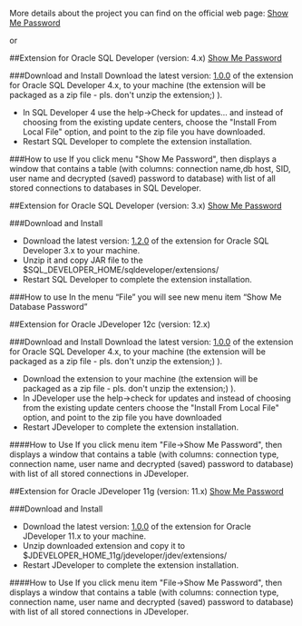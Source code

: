 More details about the project you can find on the official web page: [Show Me Password](http://tomecode.github.io/show-me-password-sqldev-jdev)

or 

##Extension for Oracle SQL Developer (version: 4.x)
[Show Me Password](http://show-me-password-sql-developer.googlecode.com/svn/wiki/showMePasswordSqlDeveloper4_win.png)

###Download and Install
Download the latest version: [1.0.0](https://github.com/tomecode/Show-Me-Password/releases/download/v1.0.0/ShowMePasswordSQLDeveloper4_v1.0.0.zip) of the extension for Oracle SQL Developer 4.x, to your machine (the extension will be packaged as a zip file - pls. don't unzip the extension;) ).
- In SQL Developer 4 use the help->Check for updates... and instead of choosing from the existing update centers, choose the "Install From Local File" option, and point to the zip file you have downloaded.
- Restart SQL Developer to complete the extension installation.

###How to use
If you click menu "Show Me Password", then displays a window that contains a table (with columns: connection name,db host, SID, user name and decrypted (saved) password to database) with list of all stored connections to databases in SQL Developer. 



##Extension for Oracle SQL Developer (version: 3.x)
[Show Me Password](http://show-me-password-sql-developer.googlecode.com/svn/wiki/showMePasswordSqlDeveloperWindows.png)

###Download and Install
- Download the latest version: [1.2.0](http://show-me-password-sql-developer.googlecode.com/files/showMePassword_bin_1_2.zip) of the extension for Oracle SQL Developer 3.x to your machine.
- Unzip it and copy JAR file to the $SQL_DEVELOPER_HOME/sqldeveloper/extensions/
- Restart SQL Developer to complete the extension installation.

###How to use
In the menu “File” you will see new menu item “Show Me Database Password”


##Extension for Oracle JDeveloper 12c (version: 12.x)

###Download and Install
Download the latest version: [1.0.0](http://show-me-password-sql-developer.googlecode.com/files/ShowMePasswordJDeveloper12.zip) of the extension for Oracle SQL Developer 4.x, to your machine (the extension will be packaged as a zip file - pls. don't unzip the extension;) ).
- Download the extension to your machine (the extension will be packaged as a zip file - pls. don't unzip the extension;) ).
- In JDeveloper use the help->check for updates and instead of choosing from the existing update centers choose the "Install From Local File" option, and point to the zip file you have downloaded
- Restart JDeveloper to complete the extension installation.

####How to Use
If you click menu item "File->Show Me Password", then displays a window that contains a table (with columns: connection type, connection name, user name and decrypted (saved) password to database) with list of all stored connections in JDeveloper.


##Extension for Oracle JDeveloper 11g (version: 11.x)
[Show Me Password](http://show-me-password-jdeveloper.googlecode.com/svn/wiki/jdeveloper11g/linux.png)

###Download and Install
- Download the latest version: [1.0.0](http://show-me-password-sql-developer.googlecode.com/files/ShowMePasswordJDeveloper11g.zip) of the extension for Oracle JDeveloper 11.x to your machine.
- Unzip downloaded extension and copy it to $JDEVELOPER_HOME_11g/jdeveloper/jdev/extensions/
- Restart JDeveloper to complete the extension installation.

####How to Use
If you click menu item "File->Show Me Password", then displays a window that contains a table (with columns: connection type, connection name, user name and decrypted (saved) password to database) with list of all stored connections in JDeveloper. 


